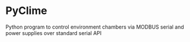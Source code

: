 # PyClime
Python program to control environment chambers via MODBUS serial and power supplies over standard serial API

